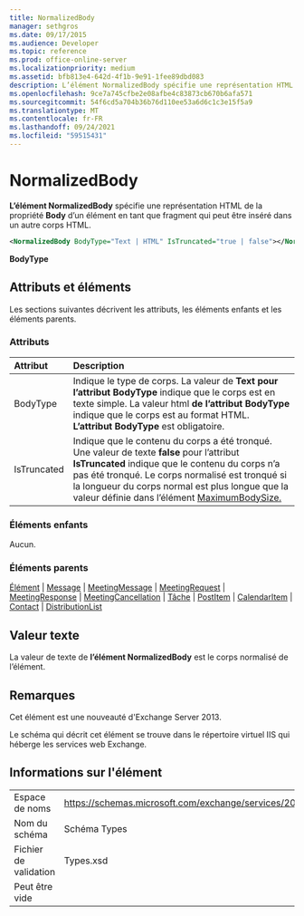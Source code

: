 ```yaml
---
title: NormalizedBody
manager: sethgros
ms.date: 09/17/2015
ms.audience: Developer
ms.topic: reference
ms.prod: office-online-server
ms.localizationpriority: medium
ms.assetid: bfb813e4-642d-4f1b-9e91-1fee89dbd083
description: L’élément NormalizedBody spécifie une représentation HTML de la propriété Body d’un élément en tant que fragment qui peut être inséré dans un autre corps HTML.
ms.openlocfilehash: 9ce7a745cfbe2e08afbe4c83873cb670b6afa571
ms.sourcegitcommit: 54f6cd5a704b36b76d110ee53a6d6c1c3e15f5a9
ms.translationtype: MT
ms.contentlocale: fr-FR
ms.lasthandoff: 09/24/2021
ms.locfileid: "59515431"
---
```

# <a name="normalizedbody"></a>NormalizedBody

**L’élément NormalizedBody** spécifie une représentation HTML de la propriété **Body** d’un élément en tant que fragment qui peut être inséré dans un autre corps HTML. 
  
```XML
<NormalizedBody BodyType="Text | HTML" IsTruncated="true | false"></NormalizedBody>
```

 **BodyType**
## <a name="attributes-and-elements"></a>Attributs et éléments

Les sections suivantes décrivent les attributs, les éléments enfants et les éléments parents.
  
### <a name="attributes"></a>Attributs

|**Attribut**|**Description**|
|:-----|:-----|
|BodyType  <br/> |Indique le type de corps. La valeur de **Text pour** **l’attribut BodyType** indique que le corps est en texte simple. La valeur html **de** **l’attribut BodyType** indique que le corps est au format HTML. **L’attribut BodyType** est obligatoire.  <br/> |
|IsTruncated  <br/> |Indique que le contenu du corps a été tronqué. Une valeur de texte **false** pour l’attribut **IsTruncated** indique que le contenu du corps n’a pas été tronqué. Le corps normalisé est tronqué si la longueur du corps normal est plus longue que la valeur définie dans l’élément [MaximumBodySize.](maximumbodysize.md)  <br/> |
   
### <a name="child-elements"></a>Éléments enfants

Aucun.
  
### <a name="parent-elements"></a>Éléments parents

[Élément](item.md)  |  [Message](message-ex15websvcsotherref.md)  |  [MeetingMessage](meetingmessage.md)  |  [MeetingRequest](meetingrequest.md)  |  [MeetingResponse](meetingresponse.md)  |  [MeetingCancellation](meetingcancellation.md)  |  [Tâche](task.md)  |  [PostItem](postitem.md)  |  [CalendarItem](calendaritem.md)  |  [Contact](contact.md)  |  [DistributionList](distributionlist.md)
  
## <a name="text-value"></a>Valeur texte

La valeur de texte de **l’élément NormalizedBody** est le corps normalisé de l’élément. 
  
## <a name="remarks"></a>Remarques

Cet élément est une nouveauté d'Exchange Server 2013.
  
Le schéma qui décrit cet élément se trouve dans le répertoire virtuel IIS qui héberge les services web Exchange.
  
## <a name="element-information"></a>Informations sur l'élément

|||
|:-----|:-----|
|Espace de noms  <br/> |https://schemas.microsoft.com/exchange/services/2006/types  <br/> |
|Nom du schéma  <br/> |Schéma Types  <br/> |
|Fichier de validation  <br/> |Types.xsd  <br/> |
|Peut être vide  <br/> ||
   


